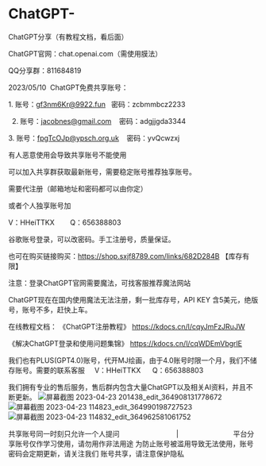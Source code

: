 # ChatGPT-
ChatGPT分享（有教程文档，看后面）

ChatGPT官网：chat.openai.com（需使用膜法）

QQ分享群：811684819 

2023/05/10  ChatGPT免费共享账号：

1. 账号：gf3nm6Kr@9922.fun
   密码：zcbmmbcz2233

2. 账号：jacobnes@gmail.com
   密码：adgjjgda3344

3. 账号：fpgTcOJp@ypsch.org.uk
   密码：yvQcwzxj

有人恶意使用会导致共享账号不能使用

可以加入共享群获取最新账号，需要稳定账号推荐独享账号。 

需要代注册（邮箱地址和密码都可以由你定）

或者个人独享账号加

V：HHeiTTKX        Q：656388803 

谷歌账号登录，可以改密码。手工注册号，质量保证。

也可在购买链接购买：https://shop.sxjf8789.com/links/682D284B     【库存有限】    

注意：登录ChatGPT官网需要魔法，可找客服推荐魔法网站

ChatGPT现在在国内使用魔法无法注册，剩一批库存号，API KEY
含5美元，绝版号，账号不多，赶快上车。

在线教程文档：
《ChatGPT注册教程》
https://kdocs.cn/l/cqyJmFzJRuJW

《解决ChatGPT登录和使用问题集锦》
https://kdocs.cn/l/cqWDEmVbgrlE

我们也有PLUS(GPT4.0)账号，代开MJ绘画，由于4.0账号时限一个月，我们不储存账号。需要的联系客服    
V：HHeiTTKX      Q：656388803

我们拥有专业的售后服务，售后群内包含大量ChatGPT以及相关AI资料，并且不断更新。
![屏幕截图 2023-04-23 201438_edit_364908131778672](https://github.com/HHeiHHa/ChatGPT-/assets/128380530/c549b056-3479-49d9-8c98-aacb43276351)
![屏幕截图 2023-04-23 114823_edit_364990198727523](https://github.com/HHeiHHa/ChatGPT-/assets/128380530/1d03a8ba-8149-4285-8a62-6a216da1c258)
![屏幕截图 2023-04-23 114832_edit_364962581061752](https://github.com/HHeiHHa/ChatGPT-/assets/128380530/f799fd00-aecf-4b40-9294-f4a8484c4b9a)

共享账号同一时刻只允许一个人提问                             |                           
平台分享账号仅作学习使用，请勿用作非法用途
为防止账号被滥用导致无法使用，账号密码会定期更新，请关注我们
账号共享，请注意保护隐私    
